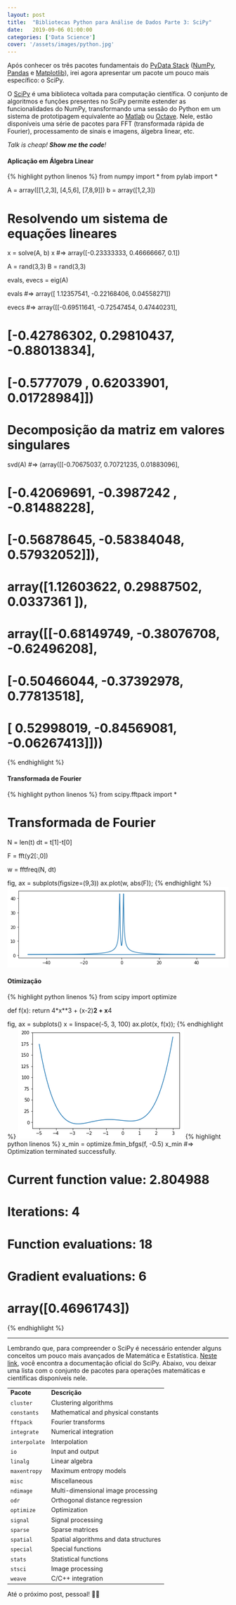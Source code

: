 ```yaml
---
layout: post
title:  "Bibliotecas Python para Análise de Dados Parte 3: SciPy"
date:   2019-09-06 01:00:00
categories: ['Data Science']
cover: '/assets/images/python.jpg'
---
```


Após conhecer os três pacotes fundamentais do [PyData Stack][pydata] ([NumPy][numpy], [Pandas][pandas] e [Matplotlib][matplotlib]), irei agora apresentar um pacote um pouco mais específico: o SciPy.

O [SciPy][scipy] é uma biblioteca voltada para computação científica. O conjunto de algoritmos e funções presentes no SciPy permite estender as funcionalidades do NumPy, transformando uma sessão do Python em um sistema de prototipagem equivalente ao [Matlab][matlab] ou [Octave][octave]. Nele, estão disponíveis uma série de pacotes para FFT (transformada rápida de Fourier), processamento de sinais e imagens, álgebra linear, etc.

*Talk is cheap! **Show me the code**!*

#### Aplicação em Álgebra Linear
<p />

{% highlight python linenos %}
from numpy import *
from pylab import *

A = array([[1,2,3], [4,5,6], [7,8,9]])
b = array([1,2,3])

# Resolvendo um sistema de equações lineares
x = solve(A, b)
x
#=> array([-0.23333333,  0.46666667,  0.1])

A = rand(3,3)
B = rand(3,3)

evals, evecs = eig(A)

evals
#=> array([ 1.12357541, -0.22168406,  0.04558271])

evecs
#=> array([[-0.69511641, -0.72547454,  0.47440231],
#          [-0.42786302,  0.29810437, -0.88013834],
#          [-0.5777079 ,  0.62033901,  0.01728984]])

# Decomposição da matriz em valores singulares
svd(A)
#=> (array([[-0.70675037,  0.70721235,  0.01883096],
#           [-0.42069691, -0.3987242 , -0.81488228],
#           [-0.56878645, -0.58384048,  0.57932052]]),
#    array([1.12603622, 0.29887502, 0.0337361 ]),
#    array([[-0.68149749, -0.38076708, -0.62496208],
#           [-0.50466044, -0.37392978,  0.77813518],
#           [ 0.52998019, -0.84569081, -0.06267413]]))

{% endhighlight %}

#### Transformada de Fourier
<p />

{% highlight python linenos %}
from scipy.fftpack import *

# Transformada de Fourier
N = len(t)
dt = t[1]-t[0]

F = fft(y2[:,0]) 

w = fftfreq(N, dt)

fig, ax = subplots(figsize=(9,3))
ax.plot(w, abs(F));
{% endhighlight %}
![Output][graphic1]

#### Otimização
<p />

{% highlight python linenos %}
from scipy import optimize

def f(x):
    return 4*x**3 + (x-2)**2 + x**4

fig, ax  = subplots()
x = linspace(-5, 3, 100)
ax.plot(x, f(x));
{% endhighlight %}
![Output][graphic2]
{% highlight python linenos %}
x_min = optimize.fmin_bfgs(f, -0.5)
x_min
#=> Optimization terminated successfully.
#            Current function value: 2.804988
#            Iterations: 4
#            Function evaluations: 18
#            Gradient evaluations: 6
#   array([0.46961743])
{% endhighlight %}

----
Lembrando que, para compreender o SciPy é necessário entender alguns conceitos um pouco mais avançados de Matemática e Estatística. [Neste link][doc], você encontra a documentação oficial do SciPy. Abaixo, vou deixar uma lista com o conjunto de pacotes para operações matemáticas e científicas disponíveis nele.

<table class="ArticleTableNoBorder">
	<tbody>
		<tr>
			<td><strong>Pacote</strong></td>
			<td><strong>Descrição</strong></td>
		</tr>
		<tr>
			<td><code>cluster</code></td>
			<td>Clustering algorithms</td>
		</tr>
		<tr>
			<td><code>constants</code></td>
			<td>Mathematical and physical constants</td>
		</tr>
		<tr>
			<td><code>fftpack</code></td>
			<td>Fourier transforms</td>
		</tr>
		<tr>
			<td><code>integrate</code></td>
			<td>Numerical integration</td>
		</tr>
		<tr>
			<td><code>interpolate</code></td>
			<td>Interpolation</td>
		</tr>
		<tr>
			<td><code>io</code></td>
			<td>Input and output</td>
		</tr>
		<tr>
			<td><code>linalg</code></td>
			<td>Linear algebra</td>
		</tr>
		<tr>
			<td><code>maxentropy</code></td>
			<td>Maximum entropy models</td>
		</tr>
		<tr>
			<td><code>misc</code></td>
			<td>Miscellaneous</td>
		</tr>
		<tr>
			<td><code>ndimage</code></td>
			<td>Multi-dimensional image processing</td>
		</tr>
		<tr>
			<td><code>odr</code></td>
			<td>Orthogonal distance regression</td>
		</tr>
		<tr>
			<td><code>optimize</code></td>
			<td>Optimization</td>
		</tr>
		<tr>
			<td><code>signal</code></td>
			<td>Signal processing</td>
		</tr>
		<tr>
			<td><code>sparse</code></td>
			<td>Sparse matrices</td>
		</tr>
		<tr>
			<td><code>spatial</code></td>
			<td>Spatial algorithms and data structures</td>
		</tr>
		<tr>
			<td><code>special</code></td>
			<td>Special functions</td>
		</tr>
		<tr>
			<td><code>stats</code></td>
			<td>Statistical functions</td>
		</tr>
		<tr>
			<td><code>stsci</code></td>
			<td>Image processing</td>
		</tr>
		<tr>
			<td><code>weave</code></td>
			<td>C/C++ integration</td>
		</tr>
	</tbody>
</table>

Até o próximo post, pessoal! 👨‍💻

[pydata]: https://pydata.org/
[matplotlib]: https://matplotlib.org/
[scipy]: https://www.scipy.org/
[numpy]: https://numpy.org/
[pandas]: https://pandas.pydata.org/
[matlab]: https://www.mathworks.com/products/matlab.html
[octave]: https://www.gnu.org/software/octave/
[doc]: https://docs.scipy.org/doc/

[graphic1]: /assets/images/scipy/output_14_0.png
[graphic2]: /assets/images/scipy/output_23_0.png
